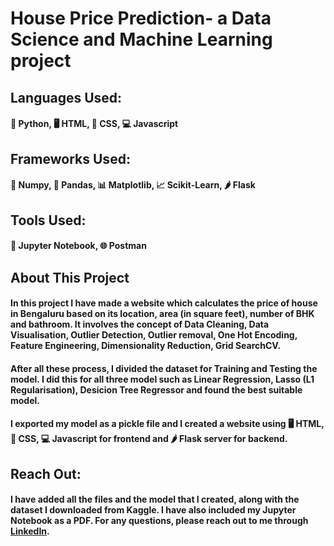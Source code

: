 # House Price Prediction- a Data Science and Machine Learning project
## Languages Used:
#### 🐍 Python, 🖥️ HTML, 📱 CSS, 💻 Javascript
## Frameworks Used:
#### 🧊 Numpy, 🐼 Pandas, 📊 Matplotlib, 📈 Scikit-Learn, 🌶️ Flask
## Tools Used:
#### 📙 Jupyter Notebook, 🌐 Postman
## About This Project
#### In this project I have made a website which calculates the price of house in Bengaluru based on its location, area (in square feet), number of BHK and bathroom. It involves the concept of Data Cleaning, Data Visualisation, Outlier Detection, Outlier removal, One Hot Encoding, Feature Engineering, Dimensionality Reduction, Grid SearchCV.
#### After all these process, I divided the dataset for Training and Testing the model. I did this for all three model such as Linear Regression, Lasso (L1 Regularisation), Desicion Tree Regressor and found the best suitable model.
#### I exported my model as a pickle file and I created a website using 🖥️ HTML, 📱 CSS, 💻 Javascript for frontend and 🌶️ Flask server for backend.
## Reach Out:
#### I have added all the files and the model that I created, along with the dataset I downloaded from Kaggle. I have also included my Jupyter Notebook as a PDF. For any questions, please reach out to me through [LinkedIn](https://www.linkedin.com/in/spraveenkumar2205/).
